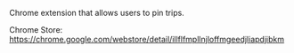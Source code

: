 Chrome extension that allows users to pin trips. 

Chrome Store: https://chrome.google.com/webstore/detail/illflfmpllnjloffmgeedjliapdjibkm

